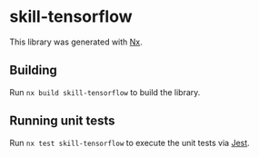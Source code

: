 # skill-tensorflow

This library was generated with [Nx](https://nx.dev).

## Building

Run `nx build skill-tensorflow` to build the library.

## Running unit tests

Run `nx test skill-tensorflow` to execute the unit tests via [Jest](https://jestjs.io).
